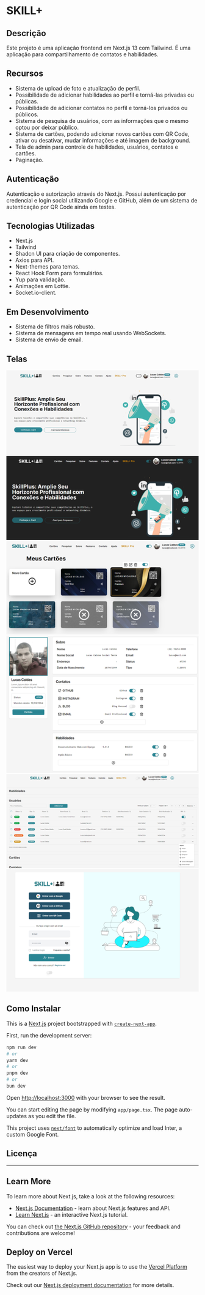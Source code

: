 # SKILL+

## Descrição

Este projeto é uma aplicação frontend em Next.js 13 com Tailwind. É uma aplicação para compartilhamento de contatos e habilidades.

## Recursos

- Sistema de upload de foto e atualização de perfil.
- Possibilidade de adicionar habilidades ao perfil e torná-las privadas ou públicas.
- Possibilidade de adicionar contatos no perfil e torná-los privados ou públicos.
- Sistema de pesquisa de usuários, com as informações que o mesmo optou por deixar público.
- Sistema de cartões, podendo adicionar novos cartões com QR Code, ativar ou desativar, mudar informações e até imagem de background.
- Tela de admin para controle de habilidades, usuários, contatos e cartões.
- Paginação.

## Autenticação

Autenticação e autorização através do Next.js. Possui autenticação por credencial e login social utilizando Google e GitHub, além de um sistema de autenticação por QR Code ainda em testes.

## Tecnologias Utilizadas

- Next.js
- Tailwind
- Shadcn UI para criação de componentes.
- Axios para API.
- Next-themes para temas.
- React Hook Form para formulários.
- Yup para validação.
- Animações em Lottie.
- Socket.io-client.

## Em Desenvolvimento

- Sistema de filtros mais robusto.
- Sistema de mensagens em tempo real usando WebSockets.
- Sistema de envio de email.

## Telas

<img src="./public/fotos_projeto/home.png">
<br>
<img src="./public/fotos_projeto/home-dark.png">
<br>
<img src="./public/fotos_projeto/cards.png">
<br>
<img src="./public/fotos_projeto/profile.png">
<br>
<img src="./public/fotos_projeto/admin.png">
<br>
<img src="./public/fotos_projeto/login.png">
<br>

## Como Instalar

This is a [Next.js](https://nextjs.org/) project bootstrapped with [`create-next-app`](https://github.com/vercel/next.js/tree/canary/packages/create-next-app).

First, run the development server:

```bash
npm run dev
# or
yarn dev
# or
pnpm dev
# or
bun dev
```

Open [http://localhost:3000](http://localhost:3000) with your browser to see the result.

You can start editing the page by modifying `app/page.tsx`. The page auto-updates as you edit the file.

This project uses [`next/font`](https://nextjs.org/docs/basic-features/font-optimization) to automatically optimize and load Inter, a custom Google Font.

## Licença

----

## Learn More

To learn more about Next.js, take a look at the following resources:

- [Next.js Documentation](https://nextjs.org/docs) - learn about Next.js features and API.
- [Learn Next.js](https://nextjs.org/learn) - an interactive Next.js tutorial.

You can check out [the Next.js GitHub repository](https://github.com/vercel/next.js/) - your feedback and contributions are welcome!

## Deploy on Vercel

The easiest way to deploy your Next.js app is to use the [Vercel Platform](https://vercel.com/new?utm_medium=default-template&filter=next.js&utm_source=create-next-app&utm_campaign=create-next-app-readme) from the creators of Next.js.

Check out our [Next.js deployment documentation](https://nextjs.org/docs/deployment) for more details.
